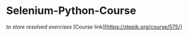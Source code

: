 # Selenium-Python-Course
_to store resolved exercises_
[Course link][https://stepik.org/course/575/]